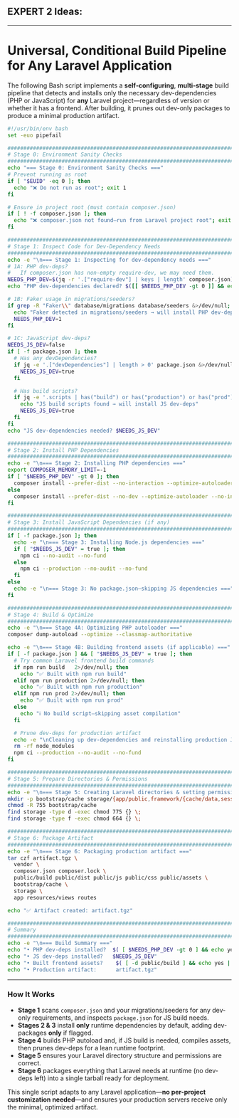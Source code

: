 ## EXPERT 2 Ideas:
---
# Universal, Conditional Build Pipeline for Any Laravel Application

The following Bash script implements a **self‐configuring**, **multi‐stage** build pipeline that detects and installs only the necessary dev-dependencies (PHP or JavaScript) for **any** Laravel project—regardless of version or whether it has a frontend. After building, it prunes out dev-only packages to produce a minimal production artifact.

```bash
#!/usr/bin/env bash
set -euo pipefail

###############################################################################
# Stage 0: Environment Sanity Checks
###############################################################################
echo "=== Stage 0: Environment Sanity Checks ==="
# Prevent running as root
if [ "$EUID" -eq 0 ]; then
  echo "❌ Do not run as root"; exit 1
fi

# Ensure in project root (must contain composer.json)
if [ ! -f composer.json ]; then
  echo "❌ composer.json not found—run from Laravel project root"; exit 1
fi

###############################################################################
# Stage 1: Inspect Code for Dev-Dependency Needs
###############################################################################
echo -e "\n=== Stage 1: Inspecting for dev-dependency needs ==="
# 1A: PHP dev-deps?
#   If composer.json has non-empty require-dev, we may need them.
NEEDS_PHP_DEV=$(jq -r '.["require-dev"] | keys | length' composer.json)
echo "PHP dev-dependencies declared? $([[ $NEEDS_PHP_DEV -gt 0 ]] && echo yes || echo no)"

# 1B: Faker usage in migrations/seeders?
if grep -R "Faker\\" database/migrations database/seeders &>/dev/null; then
  echo "Faker detected in migrations/seeders → will install PHP dev-deps"
  NEEDS_PHP_DEV=1
fi

# 1C: JavaScript dev-deps?
NEEDS_JS_DEV=false
if [ -f package.json ]; then
  # Has any devDependencies?
  if jq -e '.["devDependencies"] | length > 0' package.json &>/dev/null; then
    NEEDS_JS_DEV=true
  fi

  # Has build scripts?
  if jq -e '.scripts | has("build") or has("production") or has("prod")' package.json &>/dev/null; then
    echo "JS build scripts found → will install JS dev-deps"
    NEEDS_JS_DEV=true
  fi
fi
echo "JS dev-dependencies needed? $NEEDS_JS_DEV"

###############################################################################
# Stage 2: Install PHP Dependencies
###############################################################################
echo -e "\n=== Stage 2: Installing PHP dependencies ==="
export COMPOSER_MEMORY_LIMIT=-1
if [ "$NEEDS_PHP_DEV" -gt 0 ]; then
  composer install --prefer-dist --no-interaction --optimize-autoloader --no-progress
else
  composer install --prefer-dist --no-dev --optimize-autoloader --no-interaction --no-progress
fi

###############################################################################
# Stage 3: Install JavaScript Dependencies (if any)
###############################################################################
if [ -f package.json ]; then
  echo -e "\n=== Stage 3: Installing Node.js dependencies ==="
  if [ "$NEEDS_JS_DEV" = true ]; then
    npm ci --no-audit --no-fund
  else
    npm ci --production --no-audit --no-fund
  fi
else
  echo -e "\n=== Stage 3: No package.json—skipping JS dependencies ==="
fi

###############################################################################
# Stage 4: Build & Optimize
###############################################################################
echo -e "\n=== Stage 4A: Optimizing PHP autoloader ==="
composer dump-autoload --optimize --classmap-authoritative

echo -e "\n=== Stage 4B: Building frontend assets (if applicable) ==="
if [ -f package.json ] && [ "$NEEDS_JS_DEV" = true ]; then
  # Try common Laravel frontend build commands
  if npm run build   2>/dev/null; then
    echo "✅ Built with npm run build"
  elif npm run production 2>/dev/null; then
    echo "✅ Built with npm run production"
  elif npm run prod 2>/dev/null; then
    echo "✅ Built with npm run prod"
  else
    echo "ℹ️ No build script—skipping asset compilation"
  fi

  # Prune dev-deps for production artifact
  echo -e "\nCleaning up dev-dependencies and reinstalling production JS packages..."
  rm -rf node_modules
  npm ci --production --no-audit --no-fund
fi

###############################################################################
# Stage 5: Prepare Directories & Permissions
###############################################################################
echo -e "\n=== Stage 5: Creating Laravel directories & setting permissions ==="
mkdir -p bootstrap/cache storage/{app/public,framework/{cache/data,sessions,views},logs} public/storage
chmod -R 755 bootstrap/cache
find storage -type d -exec chmod 775 {} \;
find storage -type f -exec chmod 664 {} \;

###############################################################################
# Stage 6: Package Artifact
###############################################################################
echo -e "\n=== Stage 6: Packaging production artifact ==="
tar czf artifact.tgz \
  vendor \
  composer.json composer.lock \
  public/build public/dist public/js public/css public/assets \
  bootstrap/cache \
  storage \
  app resources/views routes

echo "✅ Artifact created: artifact.tgz"

###############################################################################
# Summary
###############################################################################
echo -e "\n=== Build Summary ==="
echo "• PHP dev-deps installed?  $( [ $NEEDS_PHP_DEV -gt 0 ] && echo yes || echo no )"
echo "• JS dev-deps installed?   $NEEDS_JS_DEV"
echo "• Built frontend assets?    $( [ -d public/build ] && echo yes || echo no )"
echo "• Production artifact:      artifact.tgz"
```

***

### How It Works

- **Stage 1** scans `composer.json` and your migrations/seeders for any dev-only requirements, and inspects `package.json` for JS build needs.
- **Stages 2 & 3** install **only** runtime dependencies by default, adding dev-packages **only** if flagged.
- **Stage 4** builds PHP autoload and, if JS build is needed, compiles assets, then prunes dev-deps for a lean runtime footprint.
- **Stage 5** ensures your Laravel directory structure and permissions are correct.
- **Stage 6** packages everything that Laravel needs at runtime (no dev-deps left) into a single tarball ready for deployment.

This single script adapts to any Laravel application—**no per-project customization needed**—and ensures your production servers receive only the minimal, optimized artifact.
